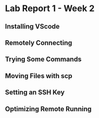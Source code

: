 # Lab Report 1 - Week 2

## Installing VScode

## Remotely Connecting

## Trying Some Commands

## Moving Files with scp

## Setting an SSH Key

## Optimizing Remote Running